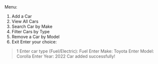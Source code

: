 ﻿Menu:
1. Add a Car
2. View All Cars
3. Search Car by Make
4. Filter Cars by Type
5. Remove a Car by Model
6. Exit
   Enter your choice:
> 1
Enter car type (Fuel/Electric):
> Fuel
Enter Make:
> Toyota
Enter Model:
> Corolla
Enter Year:
> 2022
Car added successfully!